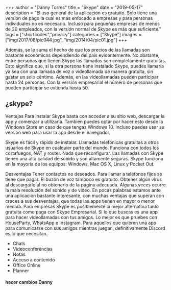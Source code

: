 +++
author = "Danny Torres"
title = "Skype"
date = "2019-05-17"
description = "El uso general de la aplicación es gratuito. Solo tiene una versión de pago la cual es más enfocado a empresas y para personas individuales no es necesario. Incluso para pequeñas empresas de menos de 20 empleados, con la versión normal de Skype es más que suficiente."
tags = ["shortcodes","privacy"]
categories = ["Skype"]
images = ["img/2017/08/pic044.jpg", "img/2014/04/pic01.jpg"]
+++

 Además, se le suma el hecho de que los precios de las llamadas son bastante económicos dependiendo del país evidentemente. No obstante, entre personas que tienen Skype las llamadas son completamente gratuitas. Esto significa que, si la otra persona tiene instalado Skype, puedes llamarla ya sea con una llamada de voz o videollamada de manera gratuita, sin gastar un solo céntimo. Además, en las videollamadas pueden participar hasta 24 personas. Con la versión empresarial el número de personas que pueden participar se extienda hasta 50.

## ¿skype?


Ventajas
Para instalar Skype basta con acceder a su sitio web, descargar la app y comenzar a utilizarla. También puedes optar por hacer esto desde la Windows Store en caso de que tengas Windows 10. Incluso puedes usar su versión web para usar la app desde el navegador.

Skype es fácil y rápido de instalar.
Llamadas telefónicas gratuitas a otros usuarios de Skype en cualquier parte del mundo.
Funciona con todos los cortafuegos, NAT y router. Nada que reconfigurar.
Las llamadas con Skype tienen una alta calidad de sonido y son altamente seguras.
Skype funciona en la mayoría de los equipos: Windows, Mac OS X, Linux y Pocket Out.

Desventajas
Tener contactos no deseados.
Para llamar a teléfonos fijos se tiene que pagar.
El buzón de voz tampoco es gratuito.
Obtener algún virus al descargarlo al no obtenerlo de la página adecuada.
Algunas veces ocurre la mala resolución del sonido y de video.
En pocas palabras estamos ante una aplicación bastante interesante, con muchas ventajas que superan con creces a sus desventajas, que todas las apps tienen en mayor o menor medida. Para empresas Skype es posiblemente la mejor alternativa tanto gratuita como paga con Skype Empresarial. Si lo que buscas es una app para hacer videollamadas con tus amigos. Lo mejor es que pruebes con HouseParty, WhatsApp e Instagram. Para aquellos que quieren una app para comunicarse con sus amigos mientras juegan, definitivamente Discord es lo que necesitan.


* Chats
* Videoconferéncias
* Notas
* Acceso a contenido
* Office Online
* Planner

#### hacer cambios Danny

> 
> 

